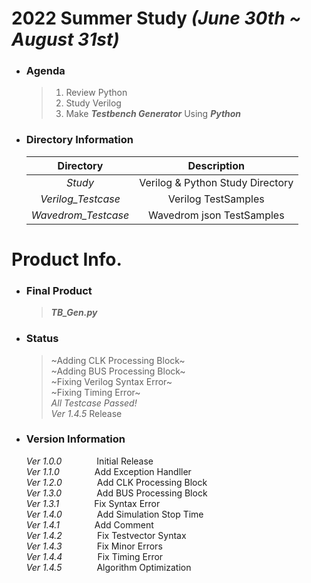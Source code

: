 # 2022 Summer Study  *(June 30th ~ August 31st)*
+ ### Agenda
    >1. Review Python
    >2. Study Verilog
    >3. Make __*Testbench Generator*__ Using __*Python*__  
+ ### Directory Information

    |Directory|Description|  
    |:---:|:--------:|  
    |*Study*|Verilog & Python Study Directory |  
    |*Verilog_Testcase*| Verilog TestSamples |
    |*Wavedrom_Testcase*| Wavedrom json TestSamples |  

# Product Info.
+ ### Final Product
    >__*TB_Gen.py*__ 
+ ### Status
    > ~Adding CLK Processing Block~  
    > ~Adding BUS Processing Block~  
    > ~Fixing Verilog Syntax Error~  
    > ~Fixing Timing Error~  
    >_All Testcase Passed!_  
    > *Ver 1.4.5* Release  
+ ### Version Information
    *Ver 1.0.0*    Initial Release  
    *Ver 1.1.0*    Add Exception Handller  
    *Ver 1.2.0*    Add CLK Processing Block  
    *Ver 1.3.0*    Add BUS Processing Block  
    *Ver 1.3.1*    Fix Syntax Error  
    *Ver 1.4.0*    Add Simulation Stop Time  
    *Ver 1.4.1*    Add Comment  
    *Ver 1.4.2*    Fix Testvector Syntax  
    *Ver 1.4.3*    Fix Minor Errors  
    *Ver 1.4.4*    Fix Timing Error  
    *Ver 1.4.5*    Algorithm Optimization